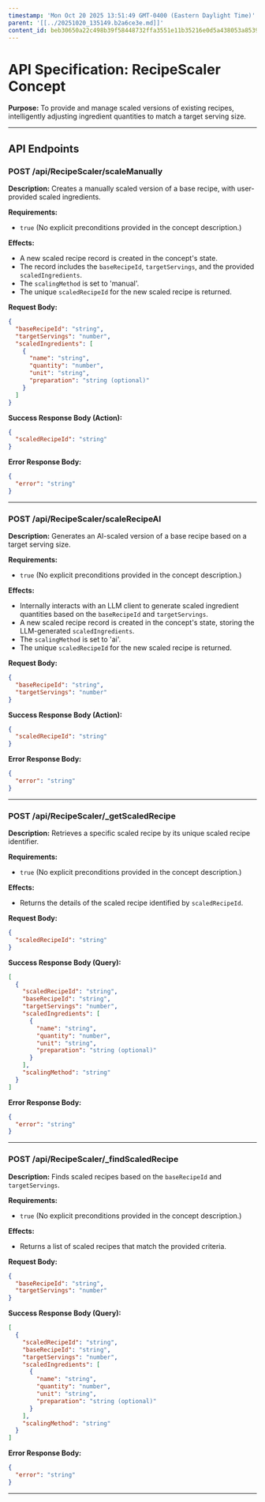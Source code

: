 ```yaml
---
timestamp: 'Mon Oct 20 2025 13:51:49 GMT-0400 (Eastern Daylight Time)'
parent: '[[../20251020_135149.b2a6ce3e.md]]'
content_id: beb30650a22c498b39f58448732ffa3551e11b35216e0d5a438053a85392f6d0
---
```


# API Specification: RecipeScaler Concept

**Purpose:** To provide and manage scaled versions of existing recipes, intelligently adjusting ingredient quantities to match a target serving size.

***

## API Endpoints

### POST /api/RecipeScaler/scaleManually

**Description:** Creates a manually scaled version of a base recipe, with user-provided scaled ingredients.

**Requirements:**

* `true` (No explicit preconditions provided in the concept description.)

**Effects:**

* A new scaled recipe record is created in the concept's state.
* The record includes the `baseRecipeId`, `targetServings`, and the provided `scaledIngredients`.
* The `scalingMethod` is set to 'manual'.
* The unique `scaledRecipeId` for the new scaled recipe is returned.

**Request Body:**

```json
{
  "baseRecipeId": "string",
  "targetServings": "number",
  "scaledIngredients": [
    {
      "name": "string",
      "quantity": "number",
      "unit": "string",
      "preparation": "string (optional)"
    }
  ]
}
```

**Success Response Body (Action):**

```json
{
  "scaledRecipeId": "string"
}
```

**Error Response Body:**

```json
{
  "error": "string"
}
```

***

### POST /api/RecipeScaler/scaleRecipeAI

**Description:** Generates an AI-scaled version of a base recipe based on a target serving size.

**Requirements:**

* `true` (No explicit preconditions provided in the concept description.)

**Effects:**

* Internally interacts with an LLM client to generate scaled ingredient quantities based on the `baseRecipeId` and `targetServings`.
* A new scaled recipe record is created in the concept's state, storing the LLM-generated `scaledIngredients`.
* The `scalingMethod` is set to 'ai'.
* The unique `scaledRecipeId` for the new scaled recipe is returned.

**Request Body:**

```json
{
  "baseRecipeId": "string",
  "targetServings": "number"
}
```

**Success Response Body (Action):**

```json
{
  "scaledRecipeId": "string"
}
```

**Error Response Body:**

```json
{
  "error": "string"
}
```

***

### POST /api/RecipeScaler/\_getScaledRecipe

**Description:** Retrieves a specific scaled recipe by its unique scaled recipe identifier.

**Requirements:**

* `true` (No explicit preconditions provided in the concept description.)

**Effects:**

* Returns the details of the scaled recipe identified by `scaledRecipeId`.

**Request Body:**

```json
{
  "scaledRecipeId": "string"
}
```

**Success Response Body (Query):**

```json
[
  {
    "scaledRecipeId": "string",
    "baseRecipeId": "string",
    "targetServings": "number",
    "scaledIngredients": [
      {
        "name": "string",
        "quantity": "number",
        "unit": "string",
        "preparation": "string (optional)"
      }
    ],
    "scalingMethod": "string"
  }
]
```

**Error Response Body:**

```json
{
  "error": "string"
}
```

***

### POST /api/RecipeScaler/\_findScaledRecipe

**Description:** Finds scaled recipes based on the `baseRecipeId` and `targetServings`.

**Requirements:**

* `true` (No explicit preconditions provided in the concept description.)

**Effects:**

* Returns a list of scaled recipes that match the provided criteria.

**Request Body:**

```json
{
  "baseRecipeId": "string",
  "targetServings": "number"
}
```

**Success Response Body (Query):**

```json
[
  {
    "scaledRecipeId": "string",
    "baseRecipeId": "string",
    "targetServings": "number",
    "scaledIngredients": [
      {
        "name": "string",
        "quantity": "number",
        "unit": "string",
        "preparation": "string (optional)"
      }
    ],
    "scalingMethod": "string"
  }
]
```

**Error Response Body:**

```json
{
  "error": "string"
}
```

***
